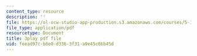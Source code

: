 ```yaml
---
content_type: resource
description: ''
file: https://ol-ocw-studio-app-production.s3.amazonaws.com/courses/5-111sc-principles-of-chemical-science-fall-2014/feead97cb6e0d3363f31a9e45c6bb45d_KHkNrbSKFic.pdf
file_type: application/pdf
resourcetype: Document
title: 3play pdf file
uid: feead97c-b6e0-d336-3f31-a9e45c6bb45d
---
```

